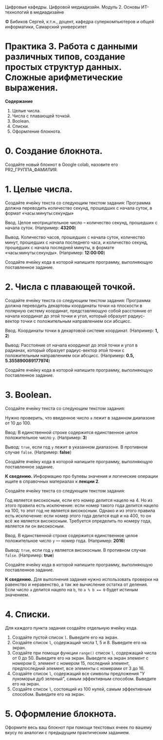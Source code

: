 Цифровые кафедры. Цифровой медиадизайн. Модуль 2. Основы ИТ-технологий в медиадизайне

© Бибиков Сергей, к.т.н., доцент, кафедра суперкомпьютеров и общей информатики, Самарский университет

# Практика 3. Работа с данными различных типов, создание простых структур данных. Сложные арифметические выражения.

__Содержание__
1. Целые числа.
2. Числа с плавающей точкой.
3. Boolean.
4. Списки.
5. Оформление блокнота.

# 0. Создание блокнота.

Создайте новый блокнот в Google colab, назовите его PR2_ГРУППА_ФАМИЛИЯ.

# 1. Целые числа.

Создайте ячейку текста со следующим текстом задания: 
Программа должна переводить количество секунд, прошедших с начала суток, в формат «часы:минуты:секунды»

Ввод. Целое неотрицательное число – количество секунд, прошедших с начала суток.
(Например: **43200**)

Вывод. Количество часов, прошедших с начала суток, количество минут, прошедших с начала последнего часа, и количество секунд, прошедших с начала последней минуты, в формате «часы:минуты:секунды». 
(Например: **12:00:00**)

Создайте ячейку кода в которой напишите программу, выполняющую поставленное задание.

# 2. Числа с плавающей точкой.

Создайте ячейку текста со следующим текстом задания: 
Программа должна переводить декартовы координаты точки на плоскости в полярную систему координат, представляющую собой расстояние от начала координат до этой точки и угол, который образует радиус-вектор точки с положительным направлением оси абсцисс.

Ввод. Координаты точки в декартовой системе координат. (Например: **1, 2**)

Вывод: Расстояние от начала координат до этой точки и угол в радианах, который образует радиус-вектор этой точки с положительным направлением оси абсцисс. (Например:  **0.5, 5.355890089177974**)

Создайте ячейку кода в которой напишите программу, выполняющую поставленное задание.

# 3. Boolean.

Создайте ячейку текста со следующим текстом задания: 

Нужно проверить, что введенное число ```a``` лежит в заданном диапазоне от 10 до 100.

Ввод: В единственной строке содержится единственное целое положительное число ```y```. (Например: **3**)

Вывод: ```true```, если год ```y``` лежит в указанном диапазоне. В противном случае ```false```. (Например: **false**)

Создайте ячейку кода в которой напишите программу, выполняющую поставленное задание.

**К сведению.** Информацию про булевы значения и логические операции ищите в справочных материалах к **лекции 2**.

Создайте ячейку текста со следующим текстом задания: 

Год является високосным, если его номер делится нацело на 4. Но из этого правила есть исключение: если номер такого года делится нацело на 100, то этот год не является високосным. Однако и из этого правила есть исключение: если номер этого года делится ещё и на 400, то он всё же является високосным. Требуется определить по номеру года, является ли он високосным.

Ввод. В единственной строке содержится единственное целое положительное число ```y``` — номер года. (Например: **2016**)

Вывод: ```true```, если год ```y``` является високосным. В противном случае ```false```. (Например: **true**)

Создайте ячейку кода в которой напишите программу, выполняющую поставленное задание.

**К сведению.** Для выполнения задания нужно использовать проверки на равенство и неравенство, а так же вычисление остатка от деления. Если число ```a``` делится нацело на ```b```, то ```a % b == 0``` будет истиным значением.


# 4. Списки.

Для каждого пункта задания создайте отдельную ячейку кода.

1. Создайте пустой список ```l```. Выведите его на экран.
2. Создайте список ```l```, содержащий числа 1, 5 и 8. Выведите его на экран.
3. Создайте при помощи функции ```range()``` список ```l```, содержащий числа от 0 до 50. Выведите его на экран. Выведете на экран элемент с номером 0, элемент с номером 15, последний элемент, предпоследний элемент, все элементы с номерами от 3 до 16.
4. Создайте список ```l```, содержащий все символы предложения "У лукоморья дуб зеленый", самым эффективным способом. Выведите его на экран.
5. Создайте список ```l```, состоящий из 100 нулей, самым эффективным способом. Выведите его на экран.

# 5. Оформление блокнота.
Оформите весь ваш блокнот при помощи текстовых ячеек по вашему вкусу по аналогии с предыдущим практическим заданием.
